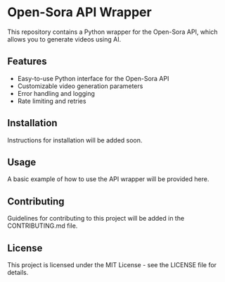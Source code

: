 # Open-Sora API Wrapper

This repository contains a Python wrapper for the Open-Sora API, which allows you to generate videos using AI.

## Features

- Easy-to-use Python interface for the Open-Sora API
- Customizable video generation parameters
- Error handling and logging
- Rate limiting and retries

## Installation

Instructions for installation will be added soon.

## Usage

A basic example of how to use the API wrapper will be provided here.

## Contributing

Guidelines for contributing to this project will be added in the CONTRIBUTING.md file.

## License

This project is licensed under the MIT License - see the LICENSE file for details.
